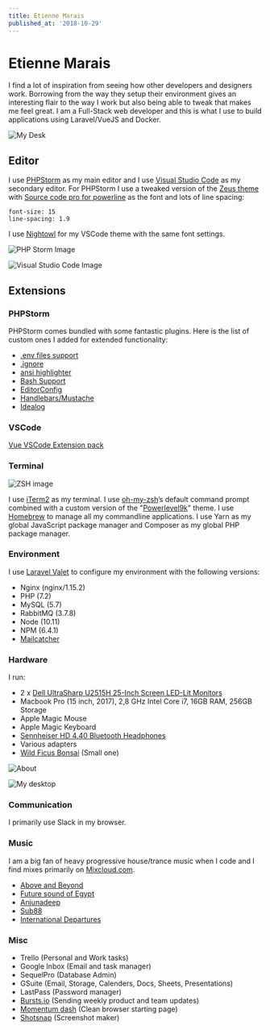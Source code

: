 ```yaml
---
title: Etienne Marais
published_at: '2018-10-29'
---
```


# Etienne Marais

I find a lot of inspiration from seeing how other developers and designers work. Borrowing from the way they setup their environment gives an interesting flair to the way I work but also being able to tweak that makes me feel great. I am a Full-Stack web developer and this is what I use to build applications using Laravel/VueJS and Docker.

![My Desk](images/desk.png)

## Editor

I use [PHPStorm](https://www.jetbrains.com/phpstorm) as my main editor and I use [Visual Studio Code](https://code.visualstudio.com/) as my secondary editor. For PHPStorm I use a tweaked version of the [Zeus theme](http://www.phpstorm-themes.com/theme/zeus) with [Source code pro for powerline](https://github.com/powerline/fonts/tree/master/SourceCodePro) as the font and lots of line spacing:

    font-size: 15
    line-spacing: 1.9

I use [Nightowl](https://github.com/sdras/night-owl-vscode-theme) for my VSCode theme with the same font settings.

![PHP Storm Image](images/phpstorm.png)

![Visual Studio Code Image](images/vscode.png)

## Extensions

### PHPStorm

PHPStorm comes bundled with some fantastic plugins. Here is the list of custom ones I added for extended functionality:

* [.env files support](https://plugins.jetbrains.com/plugin/9525--env-files-support)
* [.ignore](http://ignore.hsz.mobi/)
* [ansi highlighter](https://plugins.jetbrains.com/plugin/9707-ansi-highlighter)
* [Bash Support](https://plugins.jetbrains.com/plugin/4230-bashsupport)
* [EditorConfig](https://editorconfig.org/)
* [Handlebars/Mustache](https://github.com/dmarcotte/idea-handlebars)
* [Idealog](https://github.com/JetBrains/ideolog/wiki/Custom-Log-Formats)

### VSCode

[Vue VSCode Extension pack](https://github.com/sdras/vue-vscode-extensionpack)

### Terminal

![ZSH image](images/zsh.png)

I use [iTerm2](https://iterm2.com/) as my terminal. I use [oh-my-zsh](https://github.com/robbyrussell/oh-my-zsh)’s default command prompt combined with a custom version of the "[Powerlevel9k](https://github.com/bhilburn/powerlevel9k)" theme. I use [Homebrew](https://brew.sh/) to manage all my commandline applications. I use Yarn as my global JavaScript package manager and Composer as my global PHP package manager.

### Environment

I use [Laravel Valet](https://github.com/laravel/valet) to configure my environment with the following versions:

* Nginx (nginx/1.15.2)
* PHP (7.2)
* MySQL (5.7)
* RabbitMQ (3.7.8)
* Node (10.11)
* NPM (6.4.1)
* [Mailcatcher](https://mailcatcher.me/)

### Hardware

I run:

* 2 x [Dell UltraSharp U2515H 25-Inch Screen LED-Lit Monitors](https://www.amazon.com/Dell-UltraSharp-U2515H-25-Inch-LED-Lit/dp/B00SPWPF1O/ref=cm_cr_arp_d_product_top?ie=UTF8)
* Macbook Pro (15 inch, 2017), 2,8 GHz Intel Core i7, 16GB RAM, 256GB Storage
* Apple Magic Mouse
* Apple Magic Keyboard
* [Sennheiser HD 4.40 Bluetooth Headphones](https://www.takealot.com/sennheiser-hd-4-40-bluetooth-headphones/PLID46575631)
* Various adapters
* [Wild Ficus Bonsai](https://www.youtube.com/watch?v=o_biZILzHU4) (Small one)

![About](images/about.png)

![My desktop](images/mac.png)

### Communication

I primarily use Slack in my browser.

### Music

I am a big fan of heavy progressive house/trance music when I code and I find mixes primarily on [Mixcloud.com](http://mixcloud.com/).

* [Above and Beyond](https://www.mixcloud.com/aboveandbeyond/)
* [Future sound of Egypt](https://www.mixcloud.com/alyfila-futuresoundofegypt/)
* [Anjunadeep](https://www.mixcloud.com/anjunadeep/)
* [Sub88](https://www.mixcloud.com/sub88/)
* [International Departures](https://www.mixcloud.com/internationaldepartures/)

### Misc

* Trello (Personal and Work tasks)
* Google Inbox (Email and task manager)
* SequelPro (Database Admin)
* GSuite (Email, Storage, Calenders, Docs, Sheets, Presentations)
* LastPass (Password manager)
* [Bursts.io](http://bursts.io/) (Sending weekly product and team updates)
* [Momentum dash](https://momentumdash.com/) (Clean browser starting page)
* [Shotsnap](https://shotsnapp.com/) (Screenshot maker)
